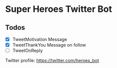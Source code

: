 # Super Heroes Twitter Bot

## Todos

- [x] TweetMotivation Message
- [x] TweetThankYou Message on follow
- [ ] TweetOnReply

Twitter profile: https://twitter.com/heroes_bot
